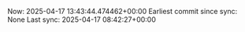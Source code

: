 Now: 2025-04-17 13:43:44.474462+00:00 Earliest commit since sync: None Last sync: 2025-04-17 08:42:27+00:00
